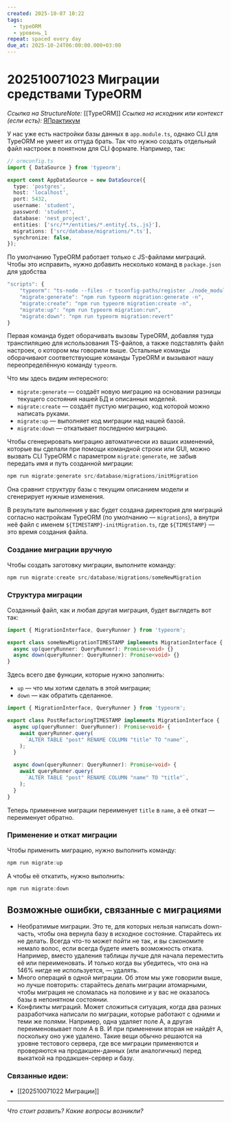 ```yaml
---
created: 2025-10-07 10:22
tags:
  - typeORM
  - уровень_1
repeat: spaced every day
due_at: 2025-10-24T06:00:00.000+03:00
---
```

# 202510071023 Миграции средствами TypeORM

*Ссылка на StructureNote:* [[TypeORM]]
*Ссылка на исходник или контекст (если есть):* [ЯПрактикум](https://practicum.yandex.ru/learn/backend-nodejs/courses/a4214ab0-2146-4152-b90e-651bf4c7ca5e/sprints/564244/topics/104f2765-a9c9-4617-8a5e-f21b675cf9b3/lessons/1a33d1dc-5929-45e0-98a4-01974cd651dc/)

У нас уже есть настройки базы данных в `app.module.ts`, однако CLI для TypeORM не умеет их оттуда брать. Так что нужно создать отдельный файл настроек в понятном для CLI формате. Например, так:

```ts
// ormconfig.ts
import { DataSource } from 'typeorm';

export const AppDataSource = new DataSource({
  type: 'postgres',
  host: 'localhost',
  port: 5432,
  username: 'student',
  password: 'student',
  database: 'nest_project',
  entities: ['src/**/entities/*.entity{.ts,.js}'],
  migrations: ['src/database/migrations/*.ts'],
  synchronize: false,
});
```

По умолчанию TypeORM работает только с JS-файлами миграций. Чтобы это исправить, нужно добавить несколько команд в `package.json` для удобства

```ts
"scripts": {
    "typeorm": "ts-node --files -r tsconfig-paths/register ./node_modules/typeorm/cli.js --dataSource ormconfig.ts",
    "migrate:generate": "npm run typeorm migration:generate -n",
    "migrate:create": "npm run typeorm migration:create -n",
    "migrate:up": "npm run typeorm migration:run",
    "migrate:down": "npm run typeorm migration:revert"
}
```

Первая команда будет оборачивать вызовы TypeORM, добавляя туда транспиляцию для использования TS-файлов, а также подставлять файл настроек, о котором мы говорили выше. Остальные команды оборачивают соответствующие команды TypeORM и вызывают нашу переопределённую команду `typeorm`.

Что мы здесь видим интересного:

- `migrate:generate` — создаёт новую миграцию на основании разницы текущего состояния нашей БД и описанных моделей.
- `migrate:create` — создаёт пустую миграцию, код которой можно написать руками.
- `migrate:up` — выполняет код миграции над нашей базой.
- `migrate:down` — откатывает последнюю миграцию.

Чтобы сгенерировать миграцию автоматически из ваших изменений, которые вы сделали при помощи командной строки или GUI, можно вызвать CLI TypeORM c параметром `migrate:generate`, не забыв передать имя и путь созданной миграции:

```ts
npm run migrate:generate src/database/migrations/initMigration
```

Она сравнит структуру базы с текущим описанием модели и сгенерирует нужные изменения.

В результате выполнения у вас будет создана директория для миграций согласно настройкам TypeORM (по умолчанию — `migrations`), а внутри неё файл с именем `${TIMESTAMP}-initMigration.ts`, где `${TIMESTAMP}` — это время создания файла.

### Создание миграции вручную

Чтобы создать заготовку миграции, выполните команду:

```ts
npm run migrate:create src/database/migrations/someNewMigration
```

### Структура миграции

Созданный файл, как и любая другая миграция, будет выглядеть вот так:

```ts
import { MigrationInterface, QueryRunner } from 'typeorm';

export class someNewMigrationTIMESTAMP implements MigrationInterface {
  async up(queryRunner: QueryRunner): Promise<void> {}
  async down(queryRunner: QueryRunner): Promise<void> {}
}
```

Здесь всего две функции, которые нужно заполнить:

- `up` — что мы хотим сделать в этой миграции;
- `down` — как обратить сделанное.

```ts
import { MigrationInterface, QueryRunner } from 'typeorm';

export class PostRefactoringTIMESTAMP implements MigrationInterface {
  async up(queryRunner: QueryRunner): Promise<void> {
    await queryRunner.query(
      `ALTER TABLE "post" RENAME COLUMN "title" TO "name"`,
    );
  }

  async down(queryRunner: QueryRunner): Promise<void> {
    await queryRunner.query(
      `ALTER TABLE "post" RENAME COLUMN "name" TO "title"`,
    );
  }
}
```

Теперь применение миграции переименует `title` в `name`, а её откат — переименует обратно.

### Применение и откат миграции

Чтобы применить миграцию, нужно выполнить команду:

```ts
npm run migrate:up
```

А чтобы её откатить, нужно выполнить:

```ts
npm run migrate:down
```

## Возможные ошибки, связанные с миграциями

- Необратимые миграции. Это те, для которых нельзя написать down-часть, чтобы она вернула базу в исходное состояние. Старайтесь их не делать. Всегда что-то может пойти не так, и вы сэкономите немало волос, если всегда будете иметь возможность отката. Например, вместо удаления таблицы лучше для начала переместить её или переименовать. И только когда вы убедитесь, что она на 146% нигде не используется, — удалять.
- Много операций в одной миграции. Об этом мы уже говорили выше, но лучше повторить: старайтесь делать миграции атомарными, чтобы миграция не сломалась на половине и у вас не оказалось базы в непонятном состоянии.
- Конфликты миграций. Может сложиться ситуация, когда два разных разработчика написали по миграции, которые работают с одними и теми же полями. Например, одна удаляет поле A, а другая переименовывает поле A в B. И при применении вторая не найдёт A, поскольку оно уже удалено. Такие вещи обычно решаются на уровне тестового сервера, где все миграции применяются и проверяются на продакшен-данных (или аналогичных) перед выкаткой на продакшен-сервер и базу.

### Связанные идеи:

* [[202510071022 Миграции]]

---

*Что стоит развить? Какие вопросы возникли?*
